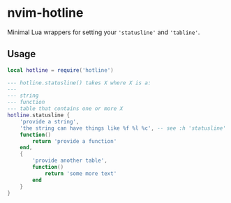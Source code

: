 # nvim-hotline

Minimal Lua wrappers for setting your `'statusline'` and `'tabline'`.

## Usage

```lua
local hotline = require('hotline')

--- hotline.statusline() takes X where X is a:
---
--- string
--- function
--- table that contains one or more X
hotline.statusline {
    'provide a string',
    'the string can have things like %f %l %c', -- see :h 'statusline'
    function()
        return 'provide a function'
    end,
    {
        'provide another table',
        function()
            return 'some more text'
        end
    }
}
```

